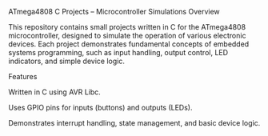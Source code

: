 ATmega4808 C Projects – Microcontroller Simulations
Overview

This repository contains small projects written in C for the ATmega4808 microcontroller, designed to simulate the operation of various electronic devices.
Each project demonstrates fundamental concepts of embedded systems programming, such as input handling, output control, LED indicators, and simple device logic.

Features

Written in C using AVR Libc.

Uses GPIO pins for inputs (buttons) and outputs (LEDs).

Demonstrates interrupt handling, state management, and basic device logic.
